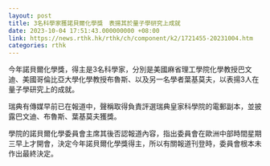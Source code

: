 ```yaml
---
layout: post
title: 3名科學家獲諾貝爾化學獎　表揚其於量子學研究上成就
date: 2023-10-04 17:51:43.000000000 +08:00
link: https://news.rthk.hk/rthk/ch/component/k2/1721455-20231004.htm
categories: rthk
---
```


今年諾貝爾化學獎，得主是3名科學家，分別是美國麻省理工學院化學教授巴文迪、美國哥倫比亞大學化學教授布魯斯、以及另一名學者葉基莫夫，以表揚3人在量子學研究上的成就。

瑞典有傳媒早前已在報道中，聲稱取得負責評選瑞典皇家科學院的電郵副本，並披露巴文迪、布魯斯、葉基莫夫獲獎。

學院的諾貝爾化學委員會主席其後否認報道內容，指出委員會在歐洲中部時間星期三早上才開會，決定今年諾貝爾化學獎得主，所以有關報道刊登時，委員會根本未作出最終決定。

